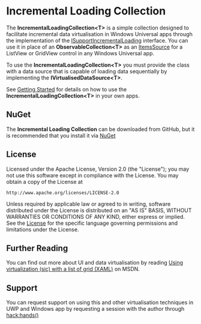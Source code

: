 # Incremental Loading Collection

The **IncrementalLoadingCollection\<T\>** is a simple collection designed to facilitate incremental data virtualisation in Windows Universal apps through the implementation of the [ISupportIncrementalLoading](https://msdn.microsoft.com/en-us/library/windows/apps/xaml/windows.ui.xaml.data.isupportincrementalloading.aspx) interface. You can use it in place of an **ObservableCollection\<T\>** as an [ItemsSource](https://msdn.microsoft.com/en-us/library/windows/apps/xaml/windows.ui.xaml.controls.itemscontrol.itemssource.aspx) for a ListView or GridView control in any Windows Universal app.

To use the **IncrementalLoadingCollection\<T\>** you must provide the class with a data source that is capable of loading data sequentially by implementing the **IVirtualisedDataSource\<T\>**.

See [Getting Started](https://github.com/wc2/incremental-loading-collection/wiki/Getting-Started) for details on how to use the **IncrementalLoadingCollection\<T\>** in your own apps.

## NuGet

The **Incremental Loading Collection** can be downloaded from GitHub, but it is recommended that you install it via [NuGet](https://www.nuget.org/packages/UniversalWindowsPlatformToolkit.IncrementalLoadingCollection/)

## License

Licensed under the Apache License, Version 2.0 (the "License"); you may not use this software except in compliance with the License. You may obtain a copy of the License at

    http://www.apache.org/licenses/LICENSE-2.0

Unless required by applicable law or agreed to in writing, software distributed under the License is distributed on an "AS IS" BASIS, WITHOUT WARRANTIES OR CONDITIONS OF ANY KIND, either express or implied. See the [License](https://github.com/wc2/incremental-loading-collection/blob/master/LICENSE) for the specific language governing permissions and limitations under the License.

## Further Reading

You can find out more about UI and data virtualisation by reading [Using virtualization (sic) with a list of grid (XAML)](https://msdn.microsoft.com/en-us/library/windows/apps/xaml/hh780657.aspx) on MSDN.

## Support

You can request support on using this and other virtualisation techniques in UWP and Windows app by requesting a session with the author through [hack:hands()](https://www.hackhands.com/william-cowell/)

